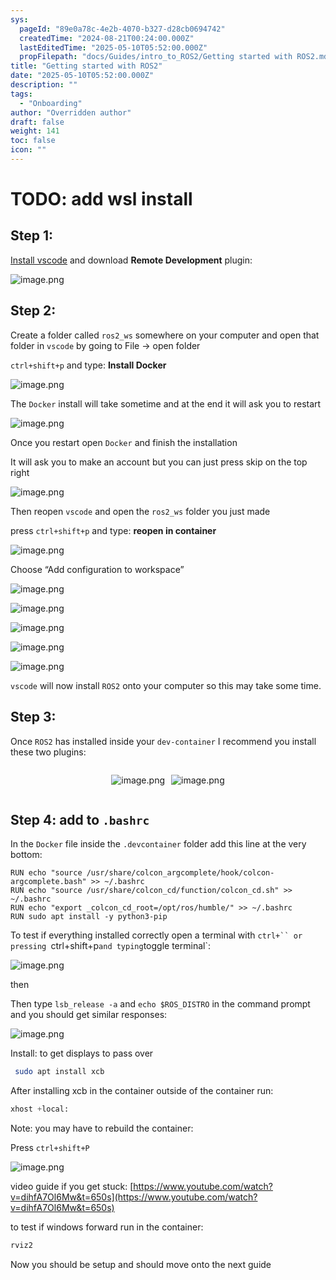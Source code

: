 ```yaml
---
sys:
  pageId: "89e0a78c-4e2b-4070-b327-d28cb0694742"
  createdTime: "2024-08-21T00:24:00.000Z"
  lastEditedTime: "2025-05-10T05:52:00.000Z"
  propFilepath: "docs/Guides/intro_to_ROS2/Getting started with ROS2.md"
title: "Getting started with ROS2"
date: "2025-05-10T05:52:00.000Z"
description: ""
tags:
  - "Onboarding"
author: "Overridden author"
draft: false
weight: 141
toc: false
icon: ""
---
```


# TODO: add wsl install

## Step 1:

[Install vscode](https://code.visualstudio.com/download) and download **Remote Development** plugin:

![image.png](https://prod-files-secure.s3.us-west-2.amazonaws.com/d518164a-d88e-44d1-a4ee-3adb3bd8bce0/efb52993-1881-4a40-b95e-6f020334f022/image.png?X-Amz-Algorithm=AWS4-HMAC-SHA256&X-Amz-Content-Sha256=UNSIGNED-PAYLOAD&X-Amz-Credential=ASIAZI2LB46642UH5TGW%2F20250531%2Fus-west-2%2Fs3%2Faws4_request&X-Amz-Date=20250531T230811Z&X-Amz-Expires=3600&X-Amz-Security-Token=IQoJb3JpZ2luX2VjEPz%2F%2F%2F%2F%2F%2F%2F%2F%2F%2FwEaCXVzLXdlc3QtMiJHMEUCIDs8Bjf8tya585tqMHChf9CEtz7%2Bcg9UErCvGv5TXtCRAiEA63f0AVI4%2BXjVy9XWEZdcaNts5JYNaREY6aNYvy5t0PUqiAQIxf%2F%2F%2F%2F%2F%2F%2F%2F%2F%2FARAAGgw2Mzc0MjMxODM4MDUiDLUglYvudy95tSJ5lircA7Gcn8yjbd4O%2FtNjPpky%2B7mzuAXp1lCLrOTKas2XsiwDDct5TfwJPw46VKgVuz6a7cciKO5TLKjzL8aDxwKW0FvB4F58Wp%2Fm9GIQrV90NI4SwiLFN4aGWhTWPtwkbpuNkJ0RQw1rVXOwAEIjQOKxrL8XvQDCZE6wc6UBH7dgX9YwFzlo7OYdW3uWtVzifRdt%2B5TAuaSxjCHWxfntEs5ZyreDv2%2BFjBLArpOF6uNENpnYdEr7ItSzHE8Nx6kon4U0R5E7wFsYTiWUquuXoAMhHtfS5JP1Vo093Hz0aO%2FGOKX49DaUF49b6lGSMFmchjaczR9zwnrsjNXJ%2FuIRMfmUslxkWqhLBN0gZO%2BYOK%2FGftsHucpwOMWimYyCDxxKi1TQw9i94d8WWxwHlFbLTUObxEr2PZV8CEyajMYozQcyijJM8POq1KIr2D6wARwIbFRinRvZUVbcNWkI5pgHTuVWuLyw3ZymWuyNwCstMptKrelOHbN5ny%2Fx8bBarSYwhXyLPe7UU0MUFf93Gssh4Sw5QJuQMIK6ER9kziy4r71jyPsig8jUjhdrigQWWhz6aP1Offi8QMQH4xU3idqk6KtZdvwc9ON5Gw2fUbsGkMpVOahZVsqZy48EWb9wEnmYMK%2FC7cEGOqUBf18x1iKazY4fGPdc7XchiaqpJKp7gUUuY2YUWsbJRZRz7B3B2EV5Syp3v1DvHXX%2FCv95a2mOdg7GiBo4pTHw3bdDJzwwvQLCmP5jlOmWvZOemWHP%2F20kMdTPLq0kt%2BuLL0AdqbBB5MnFGpdM1%2FP82Ytwhxe6ptkgsGVcjaEwHMrJlYOkr7VW5NCpmGG9Ngf6VAloxi7UlTZEHYO5cFqXS0JBTh05&X-Amz-Signature=952fb8f9b92a3d4795f15e457548a37032aef5096274d6324f381bd6c44c05e0&X-Amz-SignedHeaders=host&x-id=GetObject)

## Step 2:

Create a folder called `ros2_ws` somewhere on your computer and open that folder in `vscode` by going to File → open folder 

`ctrl+shift+p` and type: **Install Docker**

![image.png](https://prod-files-secure.s3.us-west-2.amazonaws.com/d518164a-d88e-44d1-a4ee-3adb3bd8bce0/2269dc0e-1cd5-47ff-bceb-c04ad9b2eab0/image.png?X-Amz-Algorithm=AWS4-HMAC-SHA256&X-Amz-Content-Sha256=UNSIGNED-PAYLOAD&X-Amz-Credential=ASIAZI2LB46642UH5TGW%2F20250531%2Fus-west-2%2Fs3%2Faws4_request&X-Amz-Date=20250531T230811Z&X-Amz-Expires=3600&X-Amz-Security-Token=IQoJb3JpZ2luX2VjEPz%2F%2F%2F%2F%2F%2F%2F%2F%2F%2FwEaCXVzLXdlc3QtMiJHMEUCIDs8Bjf8tya585tqMHChf9CEtz7%2Bcg9UErCvGv5TXtCRAiEA63f0AVI4%2BXjVy9XWEZdcaNts5JYNaREY6aNYvy5t0PUqiAQIxf%2F%2F%2F%2F%2F%2F%2F%2F%2F%2FARAAGgw2Mzc0MjMxODM4MDUiDLUglYvudy95tSJ5lircA7Gcn8yjbd4O%2FtNjPpky%2B7mzuAXp1lCLrOTKas2XsiwDDct5TfwJPw46VKgVuz6a7cciKO5TLKjzL8aDxwKW0FvB4F58Wp%2Fm9GIQrV90NI4SwiLFN4aGWhTWPtwkbpuNkJ0RQw1rVXOwAEIjQOKxrL8XvQDCZE6wc6UBH7dgX9YwFzlo7OYdW3uWtVzifRdt%2B5TAuaSxjCHWxfntEs5ZyreDv2%2BFjBLArpOF6uNENpnYdEr7ItSzHE8Nx6kon4U0R5E7wFsYTiWUquuXoAMhHtfS5JP1Vo093Hz0aO%2FGOKX49DaUF49b6lGSMFmchjaczR9zwnrsjNXJ%2FuIRMfmUslxkWqhLBN0gZO%2BYOK%2FGftsHucpwOMWimYyCDxxKi1TQw9i94d8WWxwHlFbLTUObxEr2PZV8CEyajMYozQcyijJM8POq1KIr2D6wARwIbFRinRvZUVbcNWkI5pgHTuVWuLyw3ZymWuyNwCstMptKrelOHbN5ny%2Fx8bBarSYwhXyLPe7UU0MUFf93Gssh4Sw5QJuQMIK6ER9kziy4r71jyPsig8jUjhdrigQWWhz6aP1Offi8QMQH4xU3idqk6KtZdvwc9ON5Gw2fUbsGkMpVOahZVsqZy48EWb9wEnmYMK%2FC7cEGOqUBf18x1iKazY4fGPdc7XchiaqpJKp7gUUuY2YUWsbJRZRz7B3B2EV5Syp3v1DvHXX%2FCv95a2mOdg7GiBo4pTHw3bdDJzwwvQLCmP5jlOmWvZOemWHP%2F20kMdTPLq0kt%2BuLL0AdqbBB5MnFGpdM1%2FP82Ytwhxe6ptkgsGVcjaEwHMrJlYOkr7VW5NCpmGG9Ngf6VAloxi7UlTZEHYO5cFqXS0JBTh05&X-Amz-Signature=6c3e246a5e407fffdbfb8e3f00e0ff4bffb7512673e17076e640868b50cf5cd5&X-Amz-SignedHeaders=host&x-id=GetObject)

The `Docker` install will take sometime and at the end it will ask you to restart

![image.png](https://prod-files-secure.s3.us-west-2.amazonaws.com/d518164a-d88e-44d1-a4ee-3adb3bd8bce0/ed233f78-be33-4b1f-b89c-9c346c0e961e/image.png?X-Amz-Algorithm=AWS4-HMAC-SHA256&X-Amz-Content-Sha256=UNSIGNED-PAYLOAD&X-Amz-Credential=ASIAZI2LB46642UH5TGW%2F20250531%2Fus-west-2%2Fs3%2Faws4_request&X-Amz-Date=20250531T230811Z&X-Amz-Expires=3600&X-Amz-Security-Token=IQoJb3JpZ2luX2VjEPz%2F%2F%2F%2F%2F%2F%2F%2F%2F%2FwEaCXVzLXdlc3QtMiJHMEUCIDs8Bjf8tya585tqMHChf9CEtz7%2Bcg9UErCvGv5TXtCRAiEA63f0AVI4%2BXjVy9XWEZdcaNts5JYNaREY6aNYvy5t0PUqiAQIxf%2F%2F%2F%2F%2F%2F%2F%2F%2F%2FARAAGgw2Mzc0MjMxODM4MDUiDLUglYvudy95tSJ5lircA7Gcn8yjbd4O%2FtNjPpky%2B7mzuAXp1lCLrOTKas2XsiwDDct5TfwJPw46VKgVuz6a7cciKO5TLKjzL8aDxwKW0FvB4F58Wp%2Fm9GIQrV90NI4SwiLFN4aGWhTWPtwkbpuNkJ0RQw1rVXOwAEIjQOKxrL8XvQDCZE6wc6UBH7dgX9YwFzlo7OYdW3uWtVzifRdt%2B5TAuaSxjCHWxfntEs5ZyreDv2%2BFjBLArpOF6uNENpnYdEr7ItSzHE8Nx6kon4U0R5E7wFsYTiWUquuXoAMhHtfS5JP1Vo093Hz0aO%2FGOKX49DaUF49b6lGSMFmchjaczR9zwnrsjNXJ%2FuIRMfmUslxkWqhLBN0gZO%2BYOK%2FGftsHucpwOMWimYyCDxxKi1TQw9i94d8WWxwHlFbLTUObxEr2PZV8CEyajMYozQcyijJM8POq1KIr2D6wARwIbFRinRvZUVbcNWkI5pgHTuVWuLyw3ZymWuyNwCstMptKrelOHbN5ny%2Fx8bBarSYwhXyLPe7UU0MUFf93Gssh4Sw5QJuQMIK6ER9kziy4r71jyPsig8jUjhdrigQWWhz6aP1Offi8QMQH4xU3idqk6KtZdvwc9ON5Gw2fUbsGkMpVOahZVsqZy48EWb9wEnmYMK%2FC7cEGOqUBf18x1iKazY4fGPdc7XchiaqpJKp7gUUuY2YUWsbJRZRz7B3B2EV5Syp3v1DvHXX%2FCv95a2mOdg7GiBo4pTHw3bdDJzwwvQLCmP5jlOmWvZOemWHP%2F20kMdTPLq0kt%2BuLL0AdqbBB5MnFGpdM1%2FP82Ytwhxe6ptkgsGVcjaEwHMrJlYOkr7VW5NCpmGG9Ngf6VAloxi7UlTZEHYO5cFqXS0JBTh05&X-Amz-Signature=761d141221c84583a9ed3bec4d49635bf14327e819e198093f06276f20a9d250&X-Amz-SignedHeaders=host&x-id=GetObject)

Once you restart open `Docker` and finish the installation

It will ask you to make an account but you can just press skip on the top right

![image.png](https://prod-files-secure.s3.us-west-2.amazonaws.com/d518164a-d88e-44d1-a4ee-3adb3bd8bce0/21010ad9-1659-4fd9-9f59-9932a09b2a3d/image.png?X-Amz-Algorithm=AWS4-HMAC-SHA256&X-Amz-Content-Sha256=UNSIGNED-PAYLOAD&X-Amz-Credential=ASIAZI2LB46642UH5TGW%2F20250531%2Fus-west-2%2Fs3%2Faws4_request&X-Amz-Date=20250531T230811Z&X-Amz-Expires=3600&X-Amz-Security-Token=IQoJb3JpZ2luX2VjEPz%2F%2F%2F%2F%2F%2F%2F%2F%2F%2FwEaCXVzLXdlc3QtMiJHMEUCIDs8Bjf8tya585tqMHChf9CEtz7%2Bcg9UErCvGv5TXtCRAiEA63f0AVI4%2BXjVy9XWEZdcaNts5JYNaREY6aNYvy5t0PUqiAQIxf%2F%2F%2F%2F%2F%2F%2F%2F%2F%2FARAAGgw2Mzc0MjMxODM4MDUiDLUglYvudy95tSJ5lircA7Gcn8yjbd4O%2FtNjPpky%2B7mzuAXp1lCLrOTKas2XsiwDDct5TfwJPw46VKgVuz6a7cciKO5TLKjzL8aDxwKW0FvB4F58Wp%2Fm9GIQrV90NI4SwiLFN4aGWhTWPtwkbpuNkJ0RQw1rVXOwAEIjQOKxrL8XvQDCZE6wc6UBH7dgX9YwFzlo7OYdW3uWtVzifRdt%2B5TAuaSxjCHWxfntEs5ZyreDv2%2BFjBLArpOF6uNENpnYdEr7ItSzHE8Nx6kon4U0R5E7wFsYTiWUquuXoAMhHtfS5JP1Vo093Hz0aO%2FGOKX49DaUF49b6lGSMFmchjaczR9zwnrsjNXJ%2FuIRMfmUslxkWqhLBN0gZO%2BYOK%2FGftsHucpwOMWimYyCDxxKi1TQw9i94d8WWxwHlFbLTUObxEr2PZV8CEyajMYozQcyijJM8POq1KIr2D6wARwIbFRinRvZUVbcNWkI5pgHTuVWuLyw3ZymWuyNwCstMptKrelOHbN5ny%2Fx8bBarSYwhXyLPe7UU0MUFf93Gssh4Sw5QJuQMIK6ER9kziy4r71jyPsig8jUjhdrigQWWhz6aP1Offi8QMQH4xU3idqk6KtZdvwc9ON5Gw2fUbsGkMpVOahZVsqZy48EWb9wEnmYMK%2FC7cEGOqUBf18x1iKazY4fGPdc7XchiaqpJKp7gUUuY2YUWsbJRZRz7B3B2EV5Syp3v1DvHXX%2FCv95a2mOdg7GiBo4pTHw3bdDJzwwvQLCmP5jlOmWvZOemWHP%2F20kMdTPLq0kt%2BuLL0AdqbBB5MnFGpdM1%2FP82Ytwhxe6ptkgsGVcjaEwHMrJlYOkr7VW5NCpmGG9Ngf6VAloxi7UlTZEHYO5cFqXS0JBTh05&X-Amz-Signature=265acc14065494027d0d5020bf1b431a92220a0424921a37d66018be437db54e&X-Amz-SignedHeaders=host&x-id=GetObject)

Then reopen `vscode` and open the `ros2_ws` folder you just made

press `ctrl+shift+p` and type: **reopen in container**

![image.png](https://prod-files-secure.s3.us-west-2.amazonaws.com/d518164a-d88e-44d1-a4ee-3adb3bd8bce0/4e93b8c2-41ad-488c-8095-c74205196118/image.png?X-Amz-Algorithm=AWS4-HMAC-SHA256&X-Amz-Content-Sha256=UNSIGNED-PAYLOAD&X-Amz-Credential=ASIAZI2LB46642UH5TGW%2F20250531%2Fus-west-2%2Fs3%2Faws4_request&X-Amz-Date=20250531T230811Z&X-Amz-Expires=3600&X-Amz-Security-Token=IQoJb3JpZ2luX2VjEPz%2F%2F%2F%2F%2F%2F%2F%2F%2F%2FwEaCXVzLXdlc3QtMiJHMEUCIDs8Bjf8tya585tqMHChf9CEtz7%2Bcg9UErCvGv5TXtCRAiEA63f0AVI4%2BXjVy9XWEZdcaNts5JYNaREY6aNYvy5t0PUqiAQIxf%2F%2F%2F%2F%2F%2F%2F%2F%2F%2FARAAGgw2Mzc0MjMxODM4MDUiDLUglYvudy95tSJ5lircA7Gcn8yjbd4O%2FtNjPpky%2B7mzuAXp1lCLrOTKas2XsiwDDct5TfwJPw46VKgVuz6a7cciKO5TLKjzL8aDxwKW0FvB4F58Wp%2Fm9GIQrV90NI4SwiLFN4aGWhTWPtwkbpuNkJ0RQw1rVXOwAEIjQOKxrL8XvQDCZE6wc6UBH7dgX9YwFzlo7OYdW3uWtVzifRdt%2B5TAuaSxjCHWxfntEs5ZyreDv2%2BFjBLArpOF6uNENpnYdEr7ItSzHE8Nx6kon4U0R5E7wFsYTiWUquuXoAMhHtfS5JP1Vo093Hz0aO%2FGOKX49DaUF49b6lGSMFmchjaczR9zwnrsjNXJ%2FuIRMfmUslxkWqhLBN0gZO%2BYOK%2FGftsHucpwOMWimYyCDxxKi1TQw9i94d8WWxwHlFbLTUObxEr2PZV8CEyajMYozQcyijJM8POq1KIr2D6wARwIbFRinRvZUVbcNWkI5pgHTuVWuLyw3ZymWuyNwCstMptKrelOHbN5ny%2Fx8bBarSYwhXyLPe7UU0MUFf93Gssh4Sw5QJuQMIK6ER9kziy4r71jyPsig8jUjhdrigQWWhz6aP1Offi8QMQH4xU3idqk6KtZdvwc9ON5Gw2fUbsGkMpVOahZVsqZy48EWb9wEnmYMK%2FC7cEGOqUBf18x1iKazY4fGPdc7XchiaqpJKp7gUUuY2YUWsbJRZRz7B3B2EV5Syp3v1DvHXX%2FCv95a2mOdg7GiBo4pTHw3bdDJzwwvQLCmP5jlOmWvZOemWHP%2F20kMdTPLq0kt%2BuLL0AdqbBB5MnFGpdM1%2FP82Ytwhxe6ptkgsGVcjaEwHMrJlYOkr7VW5NCpmGG9Ngf6VAloxi7UlTZEHYO5cFqXS0JBTh05&X-Amz-Signature=540ca14a6d06aff99c2e7ffd7cb070b277cd04dd6fa9acbe54c677b86943b914&X-Amz-SignedHeaders=host&x-id=GetObject)

Choose “Add configuration to workspace”

![image.png](https://prod-files-secure.s3.us-west-2.amazonaws.com/d518164a-d88e-44d1-a4ee-3adb3bd8bce0/9560b282-5060-4989-ba37-97e7b2c22476/image.png?X-Amz-Algorithm=AWS4-HMAC-SHA256&X-Amz-Content-Sha256=UNSIGNED-PAYLOAD&X-Amz-Credential=ASIAZI2LB46642UH5TGW%2F20250531%2Fus-west-2%2Fs3%2Faws4_request&X-Amz-Date=20250531T230811Z&X-Amz-Expires=3600&X-Amz-Security-Token=IQoJb3JpZ2luX2VjEPz%2F%2F%2F%2F%2F%2F%2F%2F%2F%2FwEaCXVzLXdlc3QtMiJHMEUCIDs8Bjf8tya585tqMHChf9CEtz7%2Bcg9UErCvGv5TXtCRAiEA63f0AVI4%2BXjVy9XWEZdcaNts5JYNaREY6aNYvy5t0PUqiAQIxf%2F%2F%2F%2F%2F%2F%2F%2F%2F%2FARAAGgw2Mzc0MjMxODM4MDUiDLUglYvudy95tSJ5lircA7Gcn8yjbd4O%2FtNjPpky%2B7mzuAXp1lCLrOTKas2XsiwDDct5TfwJPw46VKgVuz6a7cciKO5TLKjzL8aDxwKW0FvB4F58Wp%2Fm9GIQrV90NI4SwiLFN4aGWhTWPtwkbpuNkJ0RQw1rVXOwAEIjQOKxrL8XvQDCZE6wc6UBH7dgX9YwFzlo7OYdW3uWtVzifRdt%2B5TAuaSxjCHWxfntEs5ZyreDv2%2BFjBLArpOF6uNENpnYdEr7ItSzHE8Nx6kon4U0R5E7wFsYTiWUquuXoAMhHtfS5JP1Vo093Hz0aO%2FGOKX49DaUF49b6lGSMFmchjaczR9zwnrsjNXJ%2FuIRMfmUslxkWqhLBN0gZO%2BYOK%2FGftsHucpwOMWimYyCDxxKi1TQw9i94d8WWxwHlFbLTUObxEr2PZV8CEyajMYozQcyijJM8POq1KIr2D6wARwIbFRinRvZUVbcNWkI5pgHTuVWuLyw3ZymWuyNwCstMptKrelOHbN5ny%2Fx8bBarSYwhXyLPe7UU0MUFf93Gssh4Sw5QJuQMIK6ER9kziy4r71jyPsig8jUjhdrigQWWhz6aP1Offi8QMQH4xU3idqk6KtZdvwc9ON5Gw2fUbsGkMpVOahZVsqZy48EWb9wEnmYMK%2FC7cEGOqUBf18x1iKazY4fGPdc7XchiaqpJKp7gUUuY2YUWsbJRZRz7B3B2EV5Syp3v1DvHXX%2FCv95a2mOdg7GiBo4pTHw3bdDJzwwvQLCmP5jlOmWvZOemWHP%2F20kMdTPLq0kt%2BuLL0AdqbBB5MnFGpdM1%2FP82Ytwhxe6ptkgsGVcjaEwHMrJlYOkr7VW5NCpmGG9Ngf6VAloxi7UlTZEHYO5cFqXS0JBTh05&X-Amz-Signature=8a317a29b5f16a633cc1aac7d473be47a92d470556ecd1dc9fd80a28537f84ce&X-Amz-SignedHeaders=host&x-id=GetObject)

![image.png](https://prod-files-secure.s3.us-west-2.amazonaws.com/d518164a-d88e-44d1-a4ee-3adb3bd8bce0/2ee63f81-886b-48e8-a553-dc6e5eac99e4/image.png?X-Amz-Algorithm=AWS4-HMAC-SHA256&X-Amz-Content-Sha256=UNSIGNED-PAYLOAD&X-Amz-Credential=ASIAZI2LB46642UH5TGW%2F20250531%2Fus-west-2%2Fs3%2Faws4_request&X-Amz-Date=20250531T230811Z&X-Amz-Expires=3600&X-Amz-Security-Token=IQoJb3JpZ2luX2VjEPz%2F%2F%2F%2F%2F%2F%2F%2F%2F%2FwEaCXVzLXdlc3QtMiJHMEUCIDs8Bjf8tya585tqMHChf9CEtz7%2Bcg9UErCvGv5TXtCRAiEA63f0AVI4%2BXjVy9XWEZdcaNts5JYNaREY6aNYvy5t0PUqiAQIxf%2F%2F%2F%2F%2F%2F%2F%2F%2F%2FARAAGgw2Mzc0MjMxODM4MDUiDLUglYvudy95tSJ5lircA7Gcn8yjbd4O%2FtNjPpky%2B7mzuAXp1lCLrOTKas2XsiwDDct5TfwJPw46VKgVuz6a7cciKO5TLKjzL8aDxwKW0FvB4F58Wp%2Fm9GIQrV90NI4SwiLFN4aGWhTWPtwkbpuNkJ0RQw1rVXOwAEIjQOKxrL8XvQDCZE6wc6UBH7dgX9YwFzlo7OYdW3uWtVzifRdt%2B5TAuaSxjCHWxfntEs5ZyreDv2%2BFjBLArpOF6uNENpnYdEr7ItSzHE8Nx6kon4U0R5E7wFsYTiWUquuXoAMhHtfS5JP1Vo093Hz0aO%2FGOKX49DaUF49b6lGSMFmchjaczR9zwnrsjNXJ%2FuIRMfmUslxkWqhLBN0gZO%2BYOK%2FGftsHucpwOMWimYyCDxxKi1TQw9i94d8WWxwHlFbLTUObxEr2PZV8CEyajMYozQcyijJM8POq1KIr2D6wARwIbFRinRvZUVbcNWkI5pgHTuVWuLyw3ZymWuyNwCstMptKrelOHbN5ny%2Fx8bBarSYwhXyLPe7UU0MUFf93Gssh4Sw5QJuQMIK6ER9kziy4r71jyPsig8jUjhdrigQWWhz6aP1Offi8QMQH4xU3idqk6KtZdvwc9ON5Gw2fUbsGkMpVOahZVsqZy48EWb9wEnmYMK%2FC7cEGOqUBf18x1iKazY4fGPdc7XchiaqpJKp7gUUuY2YUWsbJRZRz7B3B2EV5Syp3v1DvHXX%2FCv95a2mOdg7GiBo4pTHw3bdDJzwwvQLCmP5jlOmWvZOemWHP%2F20kMdTPLq0kt%2BuLL0AdqbBB5MnFGpdM1%2FP82Ytwhxe6ptkgsGVcjaEwHMrJlYOkr7VW5NCpmGG9Ngf6VAloxi7UlTZEHYO5cFqXS0JBTh05&X-Amz-Signature=beb1079913554ed8f4e8bfd3e06940f812b2385022730899769e450269817526&X-Amz-SignedHeaders=host&x-id=GetObject)

![image.png](https://prod-files-secure.s3.us-west-2.amazonaws.com/d518164a-d88e-44d1-a4ee-3adb3bd8bce0/ae1580b2-b048-407e-aed9-b584224a7a04/image.png?X-Amz-Algorithm=AWS4-HMAC-SHA256&X-Amz-Content-Sha256=UNSIGNED-PAYLOAD&X-Amz-Credential=ASIAZI2LB46642UH5TGW%2F20250531%2Fus-west-2%2Fs3%2Faws4_request&X-Amz-Date=20250531T230811Z&X-Amz-Expires=3600&X-Amz-Security-Token=IQoJb3JpZ2luX2VjEPz%2F%2F%2F%2F%2F%2F%2F%2F%2F%2FwEaCXVzLXdlc3QtMiJHMEUCIDs8Bjf8tya585tqMHChf9CEtz7%2Bcg9UErCvGv5TXtCRAiEA63f0AVI4%2BXjVy9XWEZdcaNts5JYNaREY6aNYvy5t0PUqiAQIxf%2F%2F%2F%2F%2F%2F%2F%2F%2F%2FARAAGgw2Mzc0MjMxODM4MDUiDLUglYvudy95tSJ5lircA7Gcn8yjbd4O%2FtNjPpky%2B7mzuAXp1lCLrOTKas2XsiwDDct5TfwJPw46VKgVuz6a7cciKO5TLKjzL8aDxwKW0FvB4F58Wp%2Fm9GIQrV90NI4SwiLFN4aGWhTWPtwkbpuNkJ0RQw1rVXOwAEIjQOKxrL8XvQDCZE6wc6UBH7dgX9YwFzlo7OYdW3uWtVzifRdt%2B5TAuaSxjCHWxfntEs5ZyreDv2%2BFjBLArpOF6uNENpnYdEr7ItSzHE8Nx6kon4U0R5E7wFsYTiWUquuXoAMhHtfS5JP1Vo093Hz0aO%2FGOKX49DaUF49b6lGSMFmchjaczR9zwnrsjNXJ%2FuIRMfmUslxkWqhLBN0gZO%2BYOK%2FGftsHucpwOMWimYyCDxxKi1TQw9i94d8WWxwHlFbLTUObxEr2PZV8CEyajMYozQcyijJM8POq1KIr2D6wARwIbFRinRvZUVbcNWkI5pgHTuVWuLyw3ZymWuyNwCstMptKrelOHbN5ny%2Fx8bBarSYwhXyLPe7UU0MUFf93Gssh4Sw5QJuQMIK6ER9kziy4r71jyPsig8jUjhdrigQWWhz6aP1Offi8QMQH4xU3idqk6KtZdvwc9ON5Gw2fUbsGkMpVOahZVsqZy48EWb9wEnmYMK%2FC7cEGOqUBf18x1iKazY4fGPdc7XchiaqpJKp7gUUuY2YUWsbJRZRz7B3B2EV5Syp3v1DvHXX%2FCv95a2mOdg7GiBo4pTHw3bdDJzwwvQLCmP5jlOmWvZOemWHP%2F20kMdTPLq0kt%2BuLL0AdqbBB5MnFGpdM1%2FP82Ytwhxe6ptkgsGVcjaEwHMrJlYOkr7VW5NCpmGG9Ngf6VAloxi7UlTZEHYO5cFqXS0JBTh05&X-Amz-Signature=470ef128c3667fefd2262bf2b637fa9c0d506821b8c3a184ae5eefa12e3e383f&X-Amz-SignedHeaders=host&x-id=GetObject)

![image.png](https://prod-files-secure.s3.us-west-2.amazonaws.com/d518164a-d88e-44d1-a4ee-3adb3bd8bce0/53255b28-f75e-430f-b9e3-c0ac8577e42b/image.png?X-Amz-Algorithm=AWS4-HMAC-SHA256&X-Amz-Content-Sha256=UNSIGNED-PAYLOAD&X-Amz-Credential=ASIAZI2LB46642UH5TGW%2F20250531%2Fus-west-2%2Fs3%2Faws4_request&X-Amz-Date=20250531T230811Z&X-Amz-Expires=3600&X-Amz-Security-Token=IQoJb3JpZ2luX2VjEPz%2F%2F%2F%2F%2F%2F%2F%2F%2F%2FwEaCXVzLXdlc3QtMiJHMEUCIDs8Bjf8tya585tqMHChf9CEtz7%2Bcg9UErCvGv5TXtCRAiEA63f0AVI4%2BXjVy9XWEZdcaNts5JYNaREY6aNYvy5t0PUqiAQIxf%2F%2F%2F%2F%2F%2F%2F%2F%2F%2FARAAGgw2Mzc0MjMxODM4MDUiDLUglYvudy95tSJ5lircA7Gcn8yjbd4O%2FtNjPpky%2B7mzuAXp1lCLrOTKas2XsiwDDct5TfwJPw46VKgVuz6a7cciKO5TLKjzL8aDxwKW0FvB4F58Wp%2Fm9GIQrV90NI4SwiLFN4aGWhTWPtwkbpuNkJ0RQw1rVXOwAEIjQOKxrL8XvQDCZE6wc6UBH7dgX9YwFzlo7OYdW3uWtVzifRdt%2B5TAuaSxjCHWxfntEs5ZyreDv2%2BFjBLArpOF6uNENpnYdEr7ItSzHE8Nx6kon4U0R5E7wFsYTiWUquuXoAMhHtfS5JP1Vo093Hz0aO%2FGOKX49DaUF49b6lGSMFmchjaczR9zwnrsjNXJ%2FuIRMfmUslxkWqhLBN0gZO%2BYOK%2FGftsHucpwOMWimYyCDxxKi1TQw9i94d8WWxwHlFbLTUObxEr2PZV8CEyajMYozQcyijJM8POq1KIr2D6wARwIbFRinRvZUVbcNWkI5pgHTuVWuLyw3ZymWuyNwCstMptKrelOHbN5ny%2Fx8bBarSYwhXyLPe7UU0MUFf93Gssh4Sw5QJuQMIK6ER9kziy4r71jyPsig8jUjhdrigQWWhz6aP1Offi8QMQH4xU3idqk6KtZdvwc9ON5Gw2fUbsGkMpVOahZVsqZy48EWb9wEnmYMK%2FC7cEGOqUBf18x1iKazY4fGPdc7XchiaqpJKp7gUUuY2YUWsbJRZRz7B3B2EV5Syp3v1DvHXX%2FCv95a2mOdg7GiBo4pTHw3bdDJzwwvQLCmP5jlOmWvZOemWHP%2F20kMdTPLq0kt%2BuLL0AdqbBB5MnFGpdM1%2FP82Ytwhxe6ptkgsGVcjaEwHMrJlYOkr7VW5NCpmGG9Ngf6VAloxi7UlTZEHYO5cFqXS0JBTh05&X-Amz-Signature=ce20f324aa570725863bb395585c105bc102b659eccc2adceeabb48bc8878b61&X-Amz-SignedHeaders=host&x-id=GetObject)

![image.png](https://prod-files-secure.s3.us-west-2.amazonaws.com/d518164a-d88e-44d1-a4ee-3adb3bd8bce0/7c562767-5af9-4ffb-97d1-327bcdf4ee00/image.png?X-Amz-Algorithm=AWS4-HMAC-SHA256&X-Amz-Content-Sha256=UNSIGNED-PAYLOAD&X-Amz-Credential=ASIAZI2LB46642UH5TGW%2F20250531%2Fus-west-2%2Fs3%2Faws4_request&X-Amz-Date=20250531T230811Z&X-Amz-Expires=3600&X-Amz-Security-Token=IQoJb3JpZ2luX2VjEPz%2F%2F%2F%2F%2F%2F%2F%2F%2F%2FwEaCXVzLXdlc3QtMiJHMEUCIDs8Bjf8tya585tqMHChf9CEtz7%2Bcg9UErCvGv5TXtCRAiEA63f0AVI4%2BXjVy9XWEZdcaNts5JYNaREY6aNYvy5t0PUqiAQIxf%2F%2F%2F%2F%2F%2F%2F%2F%2F%2FARAAGgw2Mzc0MjMxODM4MDUiDLUglYvudy95tSJ5lircA7Gcn8yjbd4O%2FtNjPpky%2B7mzuAXp1lCLrOTKas2XsiwDDct5TfwJPw46VKgVuz6a7cciKO5TLKjzL8aDxwKW0FvB4F58Wp%2Fm9GIQrV90NI4SwiLFN4aGWhTWPtwkbpuNkJ0RQw1rVXOwAEIjQOKxrL8XvQDCZE6wc6UBH7dgX9YwFzlo7OYdW3uWtVzifRdt%2B5TAuaSxjCHWxfntEs5ZyreDv2%2BFjBLArpOF6uNENpnYdEr7ItSzHE8Nx6kon4U0R5E7wFsYTiWUquuXoAMhHtfS5JP1Vo093Hz0aO%2FGOKX49DaUF49b6lGSMFmchjaczR9zwnrsjNXJ%2FuIRMfmUslxkWqhLBN0gZO%2BYOK%2FGftsHucpwOMWimYyCDxxKi1TQw9i94d8WWxwHlFbLTUObxEr2PZV8CEyajMYozQcyijJM8POq1KIr2D6wARwIbFRinRvZUVbcNWkI5pgHTuVWuLyw3ZymWuyNwCstMptKrelOHbN5ny%2Fx8bBarSYwhXyLPe7UU0MUFf93Gssh4Sw5QJuQMIK6ER9kziy4r71jyPsig8jUjhdrigQWWhz6aP1Offi8QMQH4xU3idqk6KtZdvwc9ON5Gw2fUbsGkMpVOahZVsqZy48EWb9wEnmYMK%2FC7cEGOqUBf18x1iKazY4fGPdc7XchiaqpJKp7gUUuY2YUWsbJRZRz7B3B2EV5Syp3v1DvHXX%2FCv95a2mOdg7GiBo4pTHw3bdDJzwwvQLCmP5jlOmWvZOemWHP%2F20kMdTPLq0kt%2BuLL0AdqbBB5MnFGpdM1%2FP82Ytwhxe6ptkgsGVcjaEwHMrJlYOkr7VW5NCpmGG9Ngf6VAloxi7UlTZEHYO5cFqXS0JBTh05&X-Amz-Signature=39e29ef25177e5f7a081eecad48c6d55e0bef1463d085ddddeccd6f4468ca9e9&X-Amz-SignedHeaders=host&x-id=GetObject)

`vscode` will now install `ROS2` onto your computer so this may take some time.

## Step 3:

Once `ROS2` has installed inside your `dev-container` I recommend you install these two plugins:

<div style="display: flex;flex-direction: row; column-gap:10px; max-width: 630px;justify-content: center;">
<div>

![image.png](https://prod-files-secure.s3.us-west-2.amazonaws.com/d518164a-d88e-44d1-a4ee-3adb3bd8bce0/3fc3d550-5a54-4ba1-ba6b-faa01cdb7369/image.png?X-Amz-Algorithm=AWS4-HMAC-SHA256&X-Amz-Content-Sha256=UNSIGNED-PAYLOAD&X-Amz-Credential=ASIAZI2LB466WKBJGRBB%2F20250531%2Fus-west-2%2Fs3%2Faws4_request&X-Amz-Date=20250531T230815Z&X-Amz-Expires=3600&X-Amz-Security-Token=IQoJb3JpZ2luX2VjEPr%2F%2F%2F%2F%2F%2F%2F%2F%2F%2FwEaCXVzLXdlc3QtMiJIMEYCIQCrh2dhksc4ePsyB%2FrOUAX8ubwKKt6H5UMVWN2AOUcJKwIhANyeytp8MsOjMB0MKric3gI5OiJ4Sd5ddZXD%2BfMBVOCOKogECMP%2F%2F%2F%2F%2F%2F%2F%2F%2F%2FwEQABoMNjM3NDIzMTgzODA1IgyKhm1qg7K6xGDD5Wcq3AMlzrxbBaOJ4QpOq83cgqvko5m8vYh%2F31iLTDtYCoW6kFcW3vTDmt3ILqyAnN4Dt7Ff5T4koGT0sA30hhZBBJ3Y08RJXAgzSx3jY3A38uPv9QNyDAAV6eJ2Cdr%2BQQbTp%2FeTxyzMEsFTM2L4MaB8y22cM47o3siUj18cZzeuRb0R%2FvgtITbLHfuTiHxvvR07zWgA3pgrz2VuU0cW7fMAEDbxkf8TE%2BEkdUqCh5OCIDp4lijhwL0F3HsC28Nka1P3aSYG3FYuqEVtqzfQlVkzTwONIZK6dJ6PhirGlA82ElCXMuueD4IEa52jV2BCmr3YyrftGopJzkUQZXhNI921j1OY1bqH8A5gHdmYzc7dNOSJlDtZ2GEqseyszGTqe7HpH8NZAEBYZHh9DC3iOWq7Nms0UpTczftyFmUoASHOOpYCH%2Bzcxt5yawXeXvpbtZgv5WtXNxGK8I1nqpc22%2B%2FSGZ4ZnD%2BTCQzWzHpP8mz%2FdPNzbdpdypGQt3JGIEQqPmL%2FKb5Yv4BPyynv5lafCMGt9QP0edZTyKykkd0mTVs9CkusphwhniSo06E5Y8M2TP71lB77nHLSE3HOkAX1z1TCHcDovnuKf6qTTvOH9pafOlYHWpRzPr5bzVxLtJgGCDDKhO3BBjqkAarCyfj3tAQW%2B9Sr5bCGQWk0ucSicBo8X%2BvkT9Vt1YAu%2B3yciomT6vCZqJUFv3Pfw0QQpKJjrMYhKIKSYL9Z2N88eAhrHRNdnOdSnZaB8U3Ioji50uK5MEkA%2FGtQ6mNyCn8M1OLh%2BfiyoKxbPIaipd%2BojbLRDULWaE3MaJThNU3H7%2BdxSg85CRgIiB%2Bse6q1FEpFPmj0vj2%2BCWZASkKUtzxEvS23&X-Amz-Signature=ef8b45e98e0436b5b670e3851780b1509df2bcd9b68533c5900c116dc01b36e8&X-Amz-SignedHeaders=host&x-id=GetObject)

</div>
<div>

![image.png](https://prod-files-secure.s3.us-west-2.amazonaws.com/d518164a-d88e-44d1-a4ee-3adb3bd8bce0/d994cc66-13c2-4093-a5a3-f84cf4601a82/image.png?X-Amz-Algorithm=AWS4-HMAC-SHA256&X-Amz-Content-Sha256=UNSIGNED-PAYLOAD&X-Amz-Credential=ASIAZI2LB466QQQPOJKM%2F20250531%2Fus-west-2%2Fs3%2Faws4_request&X-Amz-Date=20250531T230816Z&X-Amz-Expires=3600&X-Amz-Security-Token=IQoJb3JpZ2luX2VjEPr%2F%2F%2F%2F%2F%2F%2F%2F%2F%2FwEaCXVzLXdlc3QtMiJHMEUCIQD4lE%2BmI%2FkkYtYRPI6V89CdY3pIFAx56Di7p8nDjJTnewIgJRhjIM3G%2FMD%2BFybpTYmQIsP5gNrr8bniBUzG0SMCSJkqiAQIw%2F%2F%2F%2F%2F%2F%2F%2F%2F%2F%2FARAAGgw2Mzc0MjMxODM4MDUiDJ86HHuJy4q8iEyKiyrcAwupPdm9cW%2BX7gsu%2FxO6kjU1Dj7HO2TppX7E7B9pPxsP92Dvlan5HVK1luyKid07tj1pTWa74trdI3N%2FVRV%2FZtUtLgAkI7mDvmujeSe425bjrNy4g60DhClie%2Bw6AeybpLLyfTyMOivyI1RxLSZuO8eyNKCGS%2BpJ318MfsbzypOvKHWUyipwF7NQpa5fG9FspPFrOPEn2Ml3qt7wCBy26ovDP74QCnUYf3j5QatrsT0ofrnSWtnsPBbz%2BT5ZZ4csOegy2AGoKVS17LE6uWclZYGaZHljBgW9%2FDuLr9oy1Hphabx0U84rBA5SGkJxBeViMvFK9MgPuJ53uGmUBjpFQ%2BdKa4NMOYrL3tMRRdVOCsQiFI1TMoJT%2Btui6e6jDudZ9rmx249L37TIwoN12m7uKoTVNfRdqQ3oVP%2BdY4JL2JUk3BZpSYcAx5KCk89tpGRgeDcnsbjlO24vLhg1C%2FgJPlf%2BbhAPOqdFnDF7Qj4RY4O3dMrxYv5KX1FfYsIuYSpcnCW0%2FFdrjNHpf%2FuhOwPmfA1EVZNtkrK%2F3M9SUiqoq3j7Jpqv1qyf6pCQl1D9yDal7yRSkxbpiE2XGsJnpSINSR6aZJML3TOOltk%2Ffgwo21NS2HRHqkY%2FaMVZ7iugMK%2BM7cEGOqUBwNpS6YWhGTVWCJEEiLoSgF571ytRS2zD%2BKSotQ4Y3ffbXAjm79fwbIrcFf6D70n2oBtD86sO%2FUi9a83DEBbbcqVlwqW63NrWFLadwdVIcs9Fxok2q0O7R0b9Kx7szGSPBWNFkj7dNYwKLs2V5BTH1DiKMnP%2BKlpVIiRfEQyYFmbiXS7C1Y1sa2PD6t0%2BD6rufCihgAdEg%2BTUOFrXl7W7LyGx%2BJCk&X-Amz-Signature=465b369b318ddb9d21625c916fefdb5f6912eb44f28beefb9f3f353bb026b68d&X-Amz-SignedHeaders=host&x-id=GetObject)

</div>
</div>

## Step 4: add to `.bashrc`

In the `Docker` file inside the `.devcontainer` folder add this line at the very bottom: 

```docker
RUN echo "source /usr/share/colcon_argcomplete/hook/colcon-argcomplete.bash" >> ~/.bashrc
RUN echo "source /usr/share/colcon_cd/function/colcon_cd.sh" >> ~/.bashrc
RUN echo "export _colcon_cd_root=/opt/ros/humble/" >> ~/.bashrc
RUN sudo apt install -y python3-pip 
```

To test if everything installed correctly open a terminal with `ctrl+`` or pressing `ctrl+shift+p` and typing `toggle terminal`:

![image.png](https://prod-files-secure.s3.us-west-2.amazonaws.com/d518164a-d88e-44d1-a4ee-3adb3bd8bce0/6a4943d8-b04e-4c02-9a58-775f3384d1a5/image.png?X-Amz-Algorithm=AWS4-HMAC-SHA256&X-Amz-Content-Sha256=UNSIGNED-PAYLOAD&X-Amz-Credential=ASIAZI2LB46642UH5TGW%2F20250531%2Fus-west-2%2Fs3%2Faws4_request&X-Amz-Date=20250531T230811Z&X-Amz-Expires=3600&X-Amz-Security-Token=IQoJb3JpZ2luX2VjEPz%2F%2F%2F%2F%2F%2F%2F%2F%2F%2FwEaCXVzLXdlc3QtMiJHMEUCIDs8Bjf8tya585tqMHChf9CEtz7%2Bcg9UErCvGv5TXtCRAiEA63f0AVI4%2BXjVy9XWEZdcaNts5JYNaREY6aNYvy5t0PUqiAQIxf%2F%2F%2F%2F%2F%2F%2F%2F%2F%2FARAAGgw2Mzc0MjMxODM4MDUiDLUglYvudy95tSJ5lircA7Gcn8yjbd4O%2FtNjPpky%2B7mzuAXp1lCLrOTKas2XsiwDDct5TfwJPw46VKgVuz6a7cciKO5TLKjzL8aDxwKW0FvB4F58Wp%2Fm9GIQrV90NI4SwiLFN4aGWhTWPtwkbpuNkJ0RQw1rVXOwAEIjQOKxrL8XvQDCZE6wc6UBH7dgX9YwFzlo7OYdW3uWtVzifRdt%2B5TAuaSxjCHWxfntEs5ZyreDv2%2BFjBLArpOF6uNENpnYdEr7ItSzHE8Nx6kon4U0R5E7wFsYTiWUquuXoAMhHtfS5JP1Vo093Hz0aO%2FGOKX49DaUF49b6lGSMFmchjaczR9zwnrsjNXJ%2FuIRMfmUslxkWqhLBN0gZO%2BYOK%2FGftsHucpwOMWimYyCDxxKi1TQw9i94d8WWxwHlFbLTUObxEr2PZV8CEyajMYozQcyijJM8POq1KIr2D6wARwIbFRinRvZUVbcNWkI5pgHTuVWuLyw3ZymWuyNwCstMptKrelOHbN5ny%2Fx8bBarSYwhXyLPe7UU0MUFf93Gssh4Sw5QJuQMIK6ER9kziy4r71jyPsig8jUjhdrigQWWhz6aP1Offi8QMQH4xU3idqk6KtZdvwc9ON5Gw2fUbsGkMpVOahZVsqZy48EWb9wEnmYMK%2FC7cEGOqUBf18x1iKazY4fGPdc7XchiaqpJKp7gUUuY2YUWsbJRZRz7B3B2EV5Syp3v1DvHXX%2FCv95a2mOdg7GiBo4pTHw3bdDJzwwvQLCmP5jlOmWvZOemWHP%2F20kMdTPLq0kt%2BuLL0AdqbBB5MnFGpdM1%2FP82Ytwhxe6ptkgsGVcjaEwHMrJlYOkr7VW5NCpmGG9Ngf6VAloxi7UlTZEHYO5cFqXS0JBTh05&X-Amz-Signature=b0526ce03111d72ebd386c1bc6c32f21c15db2686d3a8773359206c684f29e13&X-Amz-SignedHeaders=host&x-id=GetObject)

then 

Then type `lsb_release -a` and `echo $ROS_DISTRO` in the command prompt and you should get similar responses:

![image.png](https://prod-files-secure.s3.us-west-2.amazonaws.com/d518164a-d88e-44d1-a4ee-3adb3bd8bce0/3e635dec-a805-4e85-8b9e-d000e5b71a4e/image.png?X-Amz-Algorithm=AWS4-HMAC-SHA256&X-Amz-Content-Sha256=UNSIGNED-PAYLOAD&X-Amz-Credential=ASIAZI2LB46642UH5TGW%2F20250531%2Fus-west-2%2Fs3%2Faws4_request&X-Amz-Date=20250531T230811Z&X-Amz-Expires=3600&X-Amz-Security-Token=IQoJb3JpZ2luX2VjEPz%2F%2F%2F%2F%2F%2F%2F%2F%2F%2FwEaCXVzLXdlc3QtMiJHMEUCIDs8Bjf8tya585tqMHChf9CEtz7%2Bcg9UErCvGv5TXtCRAiEA63f0AVI4%2BXjVy9XWEZdcaNts5JYNaREY6aNYvy5t0PUqiAQIxf%2F%2F%2F%2F%2F%2F%2F%2F%2F%2FARAAGgw2Mzc0MjMxODM4MDUiDLUglYvudy95tSJ5lircA7Gcn8yjbd4O%2FtNjPpky%2B7mzuAXp1lCLrOTKas2XsiwDDct5TfwJPw46VKgVuz6a7cciKO5TLKjzL8aDxwKW0FvB4F58Wp%2Fm9GIQrV90NI4SwiLFN4aGWhTWPtwkbpuNkJ0RQw1rVXOwAEIjQOKxrL8XvQDCZE6wc6UBH7dgX9YwFzlo7OYdW3uWtVzifRdt%2B5TAuaSxjCHWxfntEs5ZyreDv2%2BFjBLArpOF6uNENpnYdEr7ItSzHE8Nx6kon4U0R5E7wFsYTiWUquuXoAMhHtfS5JP1Vo093Hz0aO%2FGOKX49DaUF49b6lGSMFmchjaczR9zwnrsjNXJ%2FuIRMfmUslxkWqhLBN0gZO%2BYOK%2FGftsHucpwOMWimYyCDxxKi1TQw9i94d8WWxwHlFbLTUObxEr2PZV8CEyajMYozQcyijJM8POq1KIr2D6wARwIbFRinRvZUVbcNWkI5pgHTuVWuLyw3ZymWuyNwCstMptKrelOHbN5ny%2Fx8bBarSYwhXyLPe7UU0MUFf93Gssh4Sw5QJuQMIK6ER9kziy4r71jyPsig8jUjhdrigQWWhz6aP1Offi8QMQH4xU3idqk6KtZdvwc9ON5Gw2fUbsGkMpVOahZVsqZy48EWb9wEnmYMK%2FC7cEGOqUBf18x1iKazY4fGPdc7XchiaqpJKp7gUUuY2YUWsbJRZRz7B3B2EV5Syp3v1DvHXX%2FCv95a2mOdg7GiBo4pTHw3bdDJzwwvQLCmP5jlOmWvZOemWHP%2F20kMdTPLq0kt%2BuLL0AdqbBB5MnFGpdM1%2FP82Ytwhxe6ptkgsGVcjaEwHMrJlYOkr7VW5NCpmGG9Ngf6VAloxi7UlTZEHYO5cFqXS0JBTh05&X-Amz-Signature=0fbd92cb95c91cacb81f5b7c64a439f6db02ab9013e84016091ee84c59680403&X-Amz-SignedHeaders=host&x-id=GetObject)

Install:  to get displays to pass over

```bash
 sudo apt install xcb
```

After installing xcb in the container outside of the container run:

```python
xhost +local:
```

Note: you may have to rebuild the container:

Press `ctrl+shift+P`

![image.png](https://prod-files-secure.s3.us-west-2.amazonaws.com/d518164a-d88e-44d1-a4ee-3adb3bd8bce0/6c2be660-2618-4c38-9c26-53554f7a0b7b/image.png?X-Amz-Algorithm=AWS4-HMAC-SHA256&X-Amz-Content-Sha256=UNSIGNED-PAYLOAD&X-Amz-Credential=ASIAZI2LB46642UH5TGW%2F20250531%2Fus-west-2%2Fs3%2Faws4_request&X-Amz-Date=20250531T230811Z&X-Amz-Expires=3600&X-Amz-Security-Token=IQoJb3JpZ2luX2VjEPz%2F%2F%2F%2F%2F%2F%2F%2F%2F%2FwEaCXVzLXdlc3QtMiJHMEUCIDs8Bjf8tya585tqMHChf9CEtz7%2Bcg9UErCvGv5TXtCRAiEA63f0AVI4%2BXjVy9XWEZdcaNts5JYNaREY6aNYvy5t0PUqiAQIxf%2F%2F%2F%2F%2F%2F%2F%2F%2F%2FARAAGgw2Mzc0MjMxODM4MDUiDLUglYvudy95tSJ5lircA7Gcn8yjbd4O%2FtNjPpky%2B7mzuAXp1lCLrOTKas2XsiwDDct5TfwJPw46VKgVuz6a7cciKO5TLKjzL8aDxwKW0FvB4F58Wp%2Fm9GIQrV90NI4SwiLFN4aGWhTWPtwkbpuNkJ0RQw1rVXOwAEIjQOKxrL8XvQDCZE6wc6UBH7dgX9YwFzlo7OYdW3uWtVzifRdt%2B5TAuaSxjCHWxfntEs5ZyreDv2%2BFjBLArpOF6uNENpnYdEr7ItSzHE8Nx6kon4U0R5E7wFsYTiWUquuXoAMhHtfS5JP1Vo093Hz0aO%2FGOKX49DaUF49b6lGSMFmchjaczR9zwnrsjNXJ%2FuIRMfmUslxkWqhLBN0gZO%2BYOK%2FGftsHucpwOMWimYyCDxxKi1TQw9i94d8WWxwHlFbLTUObxEr2PZV8CEyajMYozQcyijJM8POq1KIr2D6wARwIbFRinRvZUVbcNWkI5pgHTuVWuLyw3ZymWuyNwCstMptKrelOHbN5ny%2Fx8bBarSYwhXyLPe7UU0MUFf93Gssh4Sw5QJuQMIK6ER9kziy4r71jyPsig8jUjhdrigQWWhz6aP1Offi8QMQH4xU3idqk6KtZdvwc9ON5Gw2fUbsGkMpVOahZVsqZy48EWb9wEnmYMK%2FC7cEGOqUBf18x1iKazY4fGPdc7XchiaqpJKp7gUUuY2YUWsbJRZRz7B3B2EV5Syp3v1DvHXX%2FCv95a2mOdg7GiBo4pTHw3bdDJzwwvQLCmP5jlOmWvZOemWHP%2F20kMdTPLq0kt%2BuLL0AdqbBB5MnFGpdM1%2FP82Ytwhxe6ptkgsGVcjaEwHMrJlYOkr7VW5NCpmGG9Ngf6VAloxi7UlTZEHYO5cFqXS0JBTh05&X-Amz-Signature=1ffe766f373b6509eff411bf426333a2f5fb36edc2c8aaa8693c7e39758b62fa&X-Amz-SignedHeaders=host&x-id=GetObject)

video guide if you get stuck: [https://www.youtube.com/watch?v=dihfA7Ol6Mw&t=650s](https://www.youtube.com/watch?v=dihfA7Ol6Mw&t=650s)

to test if windows forward run in the container:

```bash
rviz2
```

Now you should be setup and should move onto the next guide 
